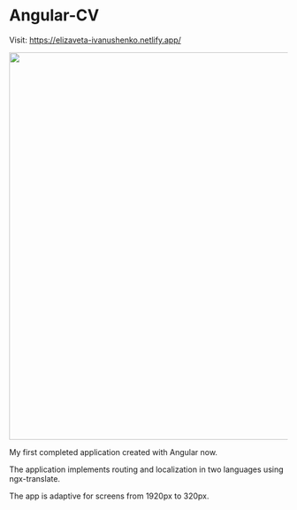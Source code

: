 # Angular-CV

Visit: https://elizaveta-ivanushenko.netlify.app/

<img src="https://user-images.githubusercontent.com/87124701/165917115-03acfebc-a832-4f09-b100-a3c03eedf8c3.png" width=700 ></img>


My first completed application created with Angular now.

The application implements routing and localization in two languages using ngx-translate.

The app is adaptive for screens from 1920px to 320px.
